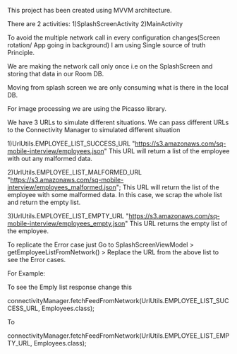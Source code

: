 This project has been created using MVVM architecture.

There are 2 activities:
1)SplashScreenActivity 
2)MainActivity

To avoid the multiple network call in every configuration changes(Screen rotation/ App going in background) I am using Single source of truth Principle. 

We are making the network call only once i.e on the SplashScreen and storing that data in our Room DB. 

Moving from splash screen we are only consuming what is there in the local DB. 

For image processing we are using the Picasso library.

We have 3 URLs to simulate different situations. We can pass different URLs to the Connectivity Manager to simulated different situation 

1)UrlUtils.EMPLOYEE_LIST_SUCCESS_URL 
"https://s3.amazonaws.com/sq-mobile-interview/employees.json" 
This URL will return a list of the employee with out any malformed data.

2)UrlUtils.EMPLOYEE_LIST_MALFORMED_URL 
"https://s3.amazonaws.com/sq-mobile-interview/employees_malformed.json"; 
This URL will return the list of the employee with some malformed data. In this case, we scrap the whole list and return the empty list.

3)UrlUtils.EMPLOYEE_LIST_EMPTY_URL 
"https://s3.amazonaws.com/sq-mobile-interview/employees_empty.json"
This URL returns the empty list of the employee.


To replicate the Error case just Go to SplashScreenViewModel > getEmployeeListFromNetwork() > Replace the URL from the above list to see the Error cases.

For Example: 

To see the Emply list response change this

connectivityManager.fetchFeedFromNetwork(UrlUtils.EMPLOYEE_LIST_SUCCESS_URL, Employees.class);

To

connectivityManager.fetchFeedFromNetwork(UrlUtils.EMPLOYEE_LIST_EMPTY_URL, Employees.class);
